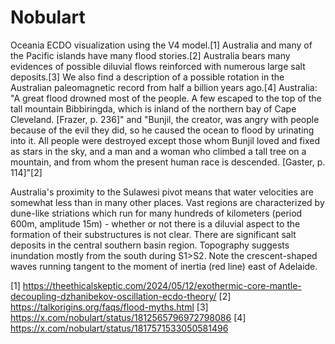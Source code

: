 # Nobulart

Oceania ECDO visualization using the V4 model.[1] Australia and many of the Pacific islands have many flood stories.[2] Australia bears many evidences of possible diluvial flows reinforced with numerous large salt deposits.[3] We also find a description of a possible rotation in the Australian paleomagnetic record from half a billion years ago.[4] Australia: "A great flood drowned most of the people. A few escaped to the top of the tall mountain Bibbiringda, which is inland of the northern bay of Cape Cleveland. [Frazer, p. 236]" and "Bunjil, the creator, was angry with people because of the evil they did, so he caused the ocean to flood by urinating into it. All people were destroyed except those whom Bunjil loved and fixed as stars in the sky, and a man and a woman who climbed a tall tree on a mountain, and from whom the present human race is descended. [Gaster, p. 114]"[2]

Australia's proximity to the Sulawesi pivot means that water velocities are somewhat less than in many other places. Vast regions are characterized by dune-like striations which run for many hundreds of kilometers (period 600m, amplitude 15m) - whether or not there is a diluvial aspect to the formation of their substructures is not clear. There are significant salt deposits in the central southern basin region. Topography suggests inundation mostly from the south during S1>S2. Note the crescent-shaped waves running tangent to the moment of inertia (red line) east of Adelaide.

[1] https://theethicalskeptic.com/2024/05/12/exothermic-core-mantle-decoupling-dzhanibekov-oscillation-ecdo-theory/
[2] https://talkorigins.org/faqs/flood-myths.html
[3] https://x.com/nobulart/status/1812565796972798086
[4] https://x.com/nobulart/status/1817571533050581496